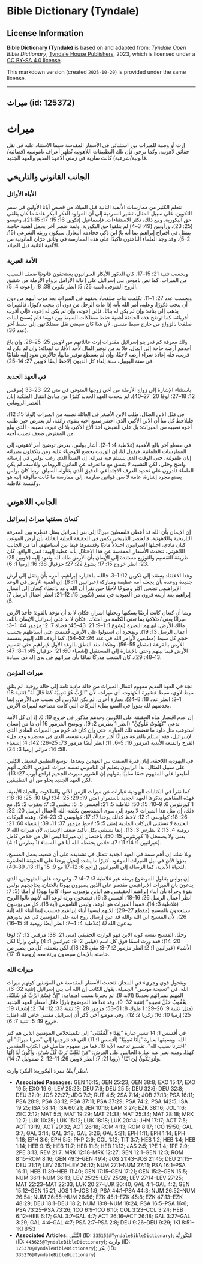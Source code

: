 # Bible Dictionary (Tyndale)

## License Information

**Bible Dictionary (Tyndale)** is based on and adapted from: _Tyndale Open Bible Dictionary_, [Tyndale House Publishers](https://tyndaleopenresources.com/), 2023, which is licensed under a [CC BY-SA 4.0 license](https://creativecommons.org/licenses/by-sa/4.0/legalcode.en).

This markdown version (created `2025-10-20`) is provided under the same license.



--------------------------------

## ميراث (id: 125372)

ميراث
=====

إرث أو وصية للميراث دور استثنائي في الأسفار المقدسة سيما الاستناد عليه في نقل حقائق لاهوتية. وكما نرجو، فإن تلك التطبيقات اللاهوتية تُظهِر أعراف ناموسية (قضائية/قانونية/شرعية) كانت سارية في زمني الاعهد القديم والعهد الجديد.

الجانب القانوني والتاريخي
-------------------------

### الأباء الأوائل

نتعلم الكثير من ممارسات الألفية الثانية قبل الميلاد من قصص آبانا الأولين في سفر التكوين. على سبيل المثال، تشير السردية إلى أن المولود الذكر البكر عادة ما كان يتلقى حق البكورية. ومع ذلك، تكثر الاستثناءات. فإسماعيل (تكوين 16: 15؛ 17: 15–21)، وعيسو (25: 23)، ورأوبين (49: 3–4) لم يتلقوا حق البكورية. وثمة عنصر آخر يحمل أهمية خاصة يتمثل في اقتراح إبراهيم بما أنه بلا ابن ذكر، فخادمه أليعازل سيكون وريثه الشرعي (15: 2–5). وقد وجد العلماء الباحثون تأكيدًا على هذه الممارسة في وثائق حرّان القانونية من الألفية الثانية قبل الميلاد.

### الأمة العبرية

وبحسب تثنية 21: 15–17، كان الذكور الأبكار العبرانيون يستحقون قانونيًا ضعف النصيب من الميراث. كما نص ناموس بني إسرائيل على إعالة الأرامل بزواج الأرملة من شقيق الزوج المتوفى (تثنية 25: 5؛ انظر تكوين 38: 8؛ راعوث 4: 5).

وبحسب عدد 27: 1–11، تكلمت بنات صلفحاد بحقهم في الميراث بعد موت أبيهم من دون أن ينجب ذكورًا. وعليه، أمر الله بأنه إذا مات الرجل من دون أن ينجب ذكورًا، فالميراث يذهب إلى بناته؛ وإن لم يكن له بناتًا، فإلى إخوته، وإن لم يكن له إخوة، فإلى أقرب أقربائه. كما توضح هذه الحادثة أهمية حفظ ممتلكات السبط بين ذويه: فلم يُسمح لبنات صلفحا بالزواج من خارج سبط منسى، لأن هذا كان سيعني نقل ممتلكاتهن إلى سبط آخر (عدد 36).

ولك معرفة كم قدر بنو إسرائيل مقدرات إرث عائلاتهم من لاويين 25: 25–28. وإن باع أحدهم أرضه حاجة إلى المال، فلا بد من توفير المال لأحد الأقارب لفدائه؛ وإن لم يكن له قريب، فله إعادة شراء أرضه لاحقًا، وإن لم يستطع توفير مالها، فالأرض تعود إليه تلقائيًا في سنة اليوبيل، سنة إلغاء كل الديون (لاحظ أيضًا لاويين 27: 14–25).

### في العهد الجديد

باستثناء الإشارة إلى زواج الأرملة من أخي زوجها المتوفى في متى 22: 23–33 (مرقس 12: 18–27؛ لوقا 20: 27–40)، لم يتحدث العهد الجديد كثيرًا عن مبادئ انتقال الملكية إبان العصر الروماني.

في مَثَل الابن الضال، طلب الابن الأصغر في العائلة نصيبه من الميراث (لوقا 15: 12). فليلاحظ كل منا أن الابن الأكبر، الذي احتقر صنيع أخيه بتقوى زائفة، لم يعترض حين طلب أخوه نصيبه من الميراث؛ بل على النقيض، أخذ الأخ الأكبر، بلا أي غيرة، نصيبه \- الذي يبلغ من المفترض ضعف نصيب أخيه.

في مقطع آخر بالغ الأهمية (غلاطية 4: 1–2)، أشار بولس، بغرض توضيح أمر لاهوتي، إلى الممارسات العَلمانية. فيقول لنا، إن الوريث يخضع للأوصياء عليه ومن يتكفلون بميراثه إبان طفولته، حتى الوقت الذي يستلم فيه ميراثه. إن المبدأ الذي رغب بولس في إرسائه واضح وجلي، لكن التشبيه لا يتسق مع ما نعرفه عن القانون الروماني وللأسف لم يكن العلماء قادرون على تحديد العرف الاجتماعي الدقيق الذي يتناوله السياق. ربما كان بولس يصنع مجرد إشارة، عامة لا سن قوانين صارمة، إلى ممارسة ما كانت مألوفة إليه هو وكنيسة غلاطية.

الجانب اللاهوتي
---------------

### كنعان بصفتها ميراث إسرائيل

إن الإيمان بأن الله قد أعطى فلسطينَ ميراثًا إلى بني إسرائيل يمثل قنطرة بين المعرفة التاريخية واللاهوتية. فالعنصر التاريخي يكمن في الحقيقة الجلية القائلة بأن أرض الموعد، كيان مادي، احتلها العبرانيون احتلالاً ماديًا وقسموها فيما بين أسباطهم. أما من الجانب اللاهوتي، تتحدث الأسفار المقدسة عن هذا الاحتلال بأنه عطية إلهية؛ ففي الواقع، كان طريقة التقسيم والتوزيع مستندة إلى الإيمان بأن الأرض ملك لله وتعود إليه (لاويين 25: 23؛ انظر خروج 15: 17؛ يشوع 22: 27؛ حزقيال 38: 16؛ إرميا 1: 6).

وهذا الاعتقاد يستند إلى تكوين 12: 1–3. فالله، باختياره إبراهيم، أمره بأن ينتقل إلى أرض جديدة ووعده بأن يجعله أمه عظيمة ومباركة (عبرانيين 11: 8). إن أهمية الأرض في الوعد الإبراهيمي تضحى أكثر وضوحًا لاحقًا حين نقرأ أن الله وعد بإعطاء كنعان إلى أنسال إبراهيم بعد أربعة قرون من العبودية في مصر (تكوين 15: 12–21؛ انظر أعمال الرسل 7: 5).

وبما أن كنعان كانت أرضًا يسكنها ويحتلها اشرار، فكان لا بد أن تؤخذ بالقوة؛ فأخذ الأرض ميراثًا يعني *امتلاكها* بما تعني الكلمة من امتلاك. فكان لا بد على إسرائيل الإيمان بالله، مالك الأرض، ليهبهم النصرة (يشوع 1: 1–9؛ 21: 43–45؛ قضاة 7: 2؛ مزمور 44: 1–3؛ أعمال الرسل 13: 19). وبمجرد أن استولوا على الأرض، قُسمت على أسباطهم بحسب حجم كل سبط (مطيعين لأوامر الله في عدد 26: 52–54). كما أردف الله إليهم بقسمة الأرض بالقرعة (مقطع 55–56). وهكذا، منذ النطق بالوعد الأول لإبراهيم حتى تقسيم الأرض فيما بينهم وحتى بالإشارة إلى المستقبل (إشعياء 60: 21؛ حزقيال 45: 1–8؛ 47: 13–48: 29)، كان الشعب مدركًا تمامًا بأن ميراثهم في يدي إله ذي سيادة.

### ميراث المؤمن

نجد في العهد القديم مفهوم انتقال الميراث من حالة مادية تامة إلى حالة روحية. لم يتلق سبط لاوي، سبط عشيرة الكهنوت، أي ميراث، لأن "ٱلرَّبُّ هُوَ نَصِيبُهُ كَمَا قَالَ لَهُ" (تثنية 18: 1–2؛ انظر عدد 18: 8–24). بعبارة أخرى، لم يكن لللاويين أي نصيب في الأرض، إنما بخدمتهم لله بدؤوا في التمتع بملء البركات التي كانت مصاحبة لميراث الأرض.

إن عدم اقتصار هذه الحقيقة على اللاويين وحدهم مذكور في خروج 19: 6، إذ إن كل الأمة تدعى "كَهَنُوتٌ مُلُوكِيٌّ" (انظر 1 بطرس 2: 9). ويوضح المزمور 16 أن ما من إنسان استوعب مثل داود ما تتضمنه تلك العبارة. حتى وإن كان قد حُرِمَ من الميراث المادي الذي لإسرائيل، فقد استلم بالقرعة ميراثًا أكثر جمالًا، الرب نفسه، الذي في محضره وجد ملء الفرح والمتعة الأبدية (مزمور 16: 5–6، 11؛ انظر أيضًا مزمور 73: 25–26؛ 142: 4؛ إشعياء 58: 14؛ مراثي إرميا 3: 24).

في اليهودية اللاحقة، إبان فترة الصمت بين العهدين وبعدها، توسع التطبيق ليشمل الكثير. على سبيل المثال، بدأ الرابيون بتعليم أن الناموس نفسه ميراث المؤمن. الأنكى، أنهم أطبعوا على المفهوم حسًا سلبيًا بقولهم إن الشرير سيرث الجحيم (راجع أيوب 27: 13). لكن العهد الجديد يخلو من أي التطبيقين.

كما نقرأ في الكتابات اليهودية عبارات عن ميراث الزمن الآتي والملكوت والحياة الأبدية، فهذه المفاهيم يذكرها العهد الجديد باستمرار (متى 19: 29؛ 25: 34؛ لوقا 10: 25؛ 18: 18؛ 1 كورنثوس 6: 9–10؛ 15: 50؛ غلاطية 5: 21؛ أفسس 5: 5؛ تيطس 3: 7؛ يعقوب 2: 5). مع ذلك، إن مثل هذا الميراث لا يعود إلى سوى المقدسين بكلمة الله (أعمال الرسل 20: 32؛ 26: 18؛ كولوسي 1: 12؛ لاحظ كذلك يوحنا 17: 17؛ كولوسي 3: 23–24). وهذه البركات العتيدة لا تستثني البركات المادية (متى 5: 5؛ لاحظ مزمور 37: 11، 39؛ إشعياء 60: 21؛ رومية 4: 13؛ 2 بطرس 3: 13)، إنما تستثني بكل تأكيد ضعف الإنسان، لأن ميراث الله لا يفنى ولا يضمحل (1 كورنثوس 15: 50). باختصار، إن ميراثنا ليس أقل من خلاص كامل (عبرانيين 1: 14؛ 11: 7)، خلاص يحفظه الله لنا في السماء (1 بطرس 1: 4).

وبلا شك، إن أهم سمة في العهد الجديد تتمثل في تشديده على أن شعبه، بعمل المسيح، بدؤوا *الآن* في نيل الميراث الموعود. كثيرًا ما يشدد إنجيل يوحنا على الحقيقة الحاضرة للحياة الأبدية، كما الرسالة إلى العبرانيين (راجع 6: 12–17 مع 9: 15 و11: 13، 39–40).

إن بولس يتناول الموضوع برمته عبر غلاطية 3: 7–4: 7. وفي رده على المتهودين، الذي يدعون بأن الميراث الإبراهيمي مقتصر على الذين يصيرون يهودًا بالختان، يحاججهم بولس بقوة وجرأة بأن أبناء إبراهيم الحقيقيين هم الذين يؤمنون، سواء كانوا يهودًا أو أممًا (3: 7؛ انظر أعمال الرسل 26: 16–18؛ أفسس 3: 6). فيضحون ورثة لوعد الله لأنهم نالوا الروح (غلاطية 3: 14). فمبدأ الميراث هو الوعد، وليس الناموس (آية 18). كل من يؤمنون سيتحدون بالمسيح (مقطع 27–29)؛ لكنهم ليسوا أبناء إبراهيم فحسب إنما أبناء الله (آية 26)، لأن المسيح ابن الله والله قد عين إرسال روح ابنه على المؤمنين كي هم بدورهم يدعون الله *أبًا* (غلاطية 4: 4–7؛ انظر أيضًا رومية 8: 15–16).

وحقًا، المسيح نفسه كونه الابن فهو الوارث الحقيقي (متى 21: 38؛ مرقس 12: 7؛ لوقا 20: 14)؛ فقد ورث اسمًا فوق كل اسم (فيلبي 2: 9؛ عبرانيين 1: 4) وعُين وارثًا لكل الأشياء (عبرانيين 1: 2: انظر مزمور 2: 7–8؛ متى 28: 18). لكن بنعمته، كل من يصير من خاصته بالإيمان سيعدون ورثة معه (رومية 8: 17).

### ميراث الله

وبتحول قوي وجريء في المجاز، تتحدث الأسفار المقدسة عن المؤمنين كونهم ميراث الله. في "تسبحة موسى" الجميلة، يقول الكاتب إن الله أب بني إسرائيل (تثنية 32: 6)، المهتم بميراثهم تحديدًا (الآية 8). ثم يخبرنا بسبب اهتمامه: "إِنَّ قِسْمَ ٱلرَّبِّ هُوَ شَعْبُهُ. يَعْقُوبُ حَبْلُ نَصِيبِهِ" (تثنية 32: 9). وقد غدا هذ الموضوع بارزًأ خلال أسفار العهد الجديد (مثل: تثنية 9: 26–29؛ 1 ملوك 8: 51–53؛ مزمور 28: 9؛ تثنية 33: 12؛ 74: 2؛ إشعياء 19: 25؛ إرميا 10: 16؛ زكريا 2: 12). وفي موضع آخر، ذُكر أن إسرائيل مقتنى خاص لله (مثل: خروج 19: 5؛ تثنية 7: 6).

في أفسس 1: 14 تشير عبارة "لِفِدَاءِ ٱلْمُقْتَنَى" إلى تكميلخلاص المؤمنين الذين هم كنز الله. ويسبقها بعبارة "نِلْنَا نَصِيبًا" (أفسس 1: 11) التي قد نترجمها إلى "صرنا ميراثًا" أي "اخترنا نصيب لله"، تفسير تدعمه الآية 18. فما من مفهوم متأصل في الكتاب المقدس كهذا، ومتنه تعبر عنه عبارة الجالس على العرش: "مَنْ يَغْلِبْ يَرِثْ كُلَّ شَيْءٍ، وَأَكُونُ لَهُ إِلَهًا وَهُوَ يَكُونُ لِيَ ٱبْنًا" (رؤيا 21: 7؛ انظر لاويين 26: 11–12؛ 2 صموئيل 7: 14).

*انظر أيضًا* تبني؛ البكورية؛ البكر؛ وارث.

* **Associated Passages:** GEN 16:15; GEN 25:23; GEN 38:8; EXO 15:17; EXO 19:5; EXO 19:6; LEV 25:23; DEU 7:6; DEU 25:5; DEU 32:6; DEU 32:8; DEU 32:9; JOS 22:27; JDG 7:2; RUT 4:5; 2SA 7:14; JOB 27:13; PSA 16:11; PSA 28:9; PSA 33:12; PSA 37:11; PSA 37:29; PSA 74:2; PSA 142:5; ISA 19:25; ISA 58:14; ISA 60:21; JER 10:16; LAM 3:24; EZK 38:16; JOL 1:6; ZEC 2:12; MAT 5:5; MAT 19:29; MAT 21:38; MAT 25:34; MAT 28:18; MRK 12:7; LUK 10:25; LUK 15:12; LUK 18:18; LUK 20:14; JHN 17:17; ACT 7:5; ACT 13:19; ACT 20:32; ACT 26:18; ROM 4:13; ROM 8:17; 1CO 15:50; GAL 3:7; GAL 3:14; GAL 3:18; GAL 3:26; GAL 5:21; EPH 1:11; EPH 1:14; EPH 1:18; EPH 3:6; EPH 5:5; PHP 2:9; COL 1:12; TIT 3:7; HEB 1:2; HEB 1:4; HEB 1:14; HEB 9:15; HEB 11:7; HEB 11:8; HEB 11:13; JAS 2:5; 1PE 1:4; 1PE 2:9; 2PE 3:13; REV 21:7; MRK 12:18–MRK 12:27; GEN 12:1–GEN 12:3; ROM 8:15–ROM 8:16; GEN 49:3–GEN 49:4; JOS 21:43–JOS 21:45; DEU 21:15–DEU 21:17; LEV 26:11–LEV 26:12; NUM 27:1–NUM 27:11; PSA 16:1–PSA 16:11; HEB 11:39–HEB 11:40; GEN 17:15–GEN 17:21; GEN 15:2–GEN 15:5; NUM 36:1–NUM 36:13; LEV 25:25–LEV 25:28; LEV 27:14–LEV 27:25; MAT 22:23–MAT 22:33; LUK 20:27–LUK 20:40; GAL 4:1–GAL 4:2; GEN 15:12–GEN 15:21; JOS 1:1–JOS 1:9; PSA 44:1–PSA 44:3; NUM 26:52–NUM 26:54; NUM 26:55–NUM 26:56; EZK 45:1–EZK 45:8; EZK 47:13–EZK 48:29; DEU 18:1–DEU 18:2; NUM 18:8–NUM 18:24; PSA 16:5–PSA 16:6; PSA 73:25–PSA 73:26; 1CO 6:9–1CO 6:10; COL 3:23–COL 3:24; HEB 6:12–HEB 6:17; GAL 3:7–GAL 4:7; ACT 26:16–ACT 26:18; GAL 3:27–GAL 3:29; GAL 4:4–GAL 4:7; PSA 2:7–PSA 2:8; DEU 9:26–DEU 9:29; 1KI 8:51–1KI 8:53
* **Associated Articles:** التَّبَنِّي (ID: `335152@TyndaleBibleDictionary`); البَكُورِيَّة (ID: `443625@TyndaleBibleDictionary`); وارث (ID: `125370@TyndaleBibleDictionary`); بِكر (ID: `335276@TyndaleBibleDictionary`)

